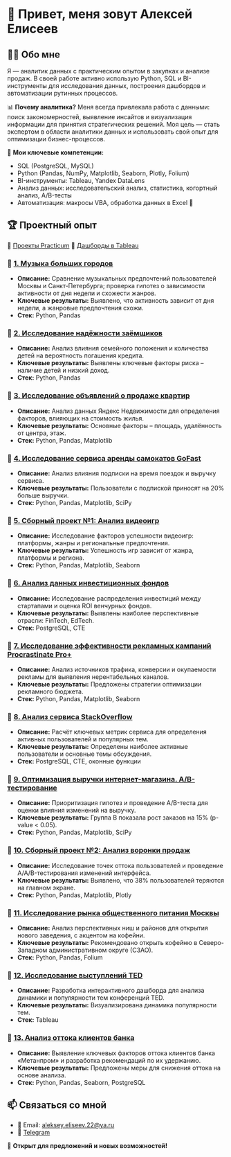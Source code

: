 # 👋 Привет, меня зовут Алексей Елисеев

## 🧑‍💻 Обо мне
Я — аналитик данных с практическим опытом в закупках и анализе продаж. В своей работе активно использую Python, SQL и BI-инструменты для исследования данных, построения дашбордов и автоматизации рутинных процессов.

📊 **Почему аналитика?**
Меня всегда привлекала работа с данными: поиск закономерностей, выявление инсайтов и визуализация информации для принятия стратегических решений. Моя цель — стать экспертом в области аналитики данных и использовать свой опыт для оптимизации бизнес-процессов.

🎯 **Мои ключевые компетенции:**
- SQL (PostgreSQL, MySQL)
- Python (Pandas, NumPy, Matplotlib, Seaborn, Plotly, Folium)
- BI-инструменты: Tableau, Yandex DataLens
- Анализ данных: исследовательский анализ, статистика, когортный анализ, A/B-тесты
- Автоматизация: макросы VBA, обработка данных в Excel 📌

## 🏆 Проектный опыт
🔗 [Проекты Practicum](https://github.com/aleksey-eliseev/Practicum_Projects)
🔗 [Дашборды в Tableau](https://public.tableau.com/app/profile/aleksey.eliseev/vizzes)

### 📌 [1. Музыка больших городов](#)
- **Описание:** Сравнение музыкальных предпочтений пользователей Москвы и Санкт-Петербурга; проверка гипотез о зависимости активности от дня недели и схожести жанров.
- **Ключевые результаты:** Выявлено, что активность зависит от дня недели, а жанровые предпочтения схожи.
- **Стек:** Python, Pandas

### 📌 [2. Исследование надёжности заёмщиков](https://github.com/aleksey-eliseev/Practicum_Projects/tree/main/02_Project_Borrowers_Reliability)
- **Описание:** Анализ влияния семейного положения и количества детей на вероятность погашения кредита.
- **Ключевые результаты:** Выявлены ключевые факторы риска – наличие детей и низкий доход.
- **Стек:** Python, Pandas

### 📌 [3. Исследование объявлений о продаже квартир](https://github.com/aleksey-eliseev/Practicum_Projects/tree/main/03_Project_Real_Estate_Ads_Analysis)
- **Описание:** Анализ данных Яндекс Недвижимости для определения факторов, влияющих на стоимость жилья.
- **Ключевые результаты:** Основные факторы – площадь, удалённость от центра, этаж.
- **Стек:** Python, Pandas, Matplotlib

### 📌 [4. Исследование сервиса аренды самокатов GoFast](https://github.com/aleksey-eliseev/Practicum_Projects/tree/main/04_Project_Scooter_Rental_GoFast)
- **Описание:** Анализ влияния подписки на время поездок и выручку сервиса.
- **Ключевые результаты:** Пользователи с подпиской приносят на 20% больше выручки.
- **Стек:** Python, Pandas, Matplotlib, SciPy

### 📌 [5. Сборный проект №1: Анализ видеоигр](https://github.com/aleksey-eliseev/Practicum_Projects/tree/main/05_Compilation_Project_1)
- **Описание:** Исследование факторов успешности видеоигр: платформы, жанры и региональные предпочтения.
- **Ключевые результаты:** Успешность игр зависит от жанра, платформы и региона.
- **Стек:** Python, Pandas, Matplotlib, Seaborn

### 📌 [6. Анализ данных инвестиционных фондов](https://github.com/aleksey-eliseev/Practicum_Projects/tree/main/06_Project_Investment_Funds_Analysis)
- **Описание:** Исследование распределения инвестиций между стартапами и оценка ROI венчурных фондов.
- **Ключевые результаты:** Выявлены наиболее перспективные отрасли: FinTech, EdTech.
- **Стек:** PostgreSQL, CTE

### 📌 [7. Исследование эффективности рекламных кампаний Procrastinate Pro+](https://github.com/aleksey-eliseev/Practicum_Projects/tree/main/07_Project_Ad_Campaign_Effectiveness_Procrastinate_Pro%2B)
- **Описание:** Анализ источников трафика, конверсии и окупаемости рекламы для выявления нерентабельных каналов.
- **Ключевые результаты:** Предложены стратегии оптимизации рекламного бюджета.
- **Стек:** Python, Pandas, Matplotlib, Seaborn

### 📌 [8. Анализ сервиса StackOverflow](https://github.com/aleksey-eliseev/Practicum_Projects/tree/main/08_Project_Stackoverflow_Service_Analysis)
- **Описание:** Расчёт ключевых метрик сервиса для определения активных пользователей и популярных тем.
- **Ключевые результаты:** Определены наиболее активные пользователи и основные темы обсуждения.
- **Стек:** PostgreSQL, CTE, оконные функции

### 📌 [9. Оптимизация выручки интернет-магазина. A/B-тестирование](https://github.com/aleksey-eliseev/Practicum_Projects/tree/main/09_Project_Ecommerce_Revenue_Optimization_AB_Testing)
- **Описание:** Приоритизация гипотез и проведение A/B-теста для оценки влияния изменений на выручку.
- **Ключевые результаты:** Группа B показала рост заказов на 15% (p-value < 0.05).
- **Стек:** Python, Pandas, Matplotlib, SciPy

### 📌 [10. Сборный проект №2: Анализ воронки продаж](https://github.com/aleksey-eliseev/Practicum_Projects/tree/main/10_Compilation_Project_2)
- **Описание:** Исследование точек оттока пользователей и проведение A/A/B-тестирования изменений интерфейса.
- **Ключевые результаты:** Выявлено, что 38% пользователей теряются на главном экране.
- **Стек:** Python, Pandas, Matplotlib, Plotly

### 📌 [11. Исследование рынка общественного питания Москвы](https://github.com/aleksey-eliseev/Practicum_Projects/tree/main/11_Project_Moscow_Food_Market_Analysis)
- **Описание:** Анализ перспективных ниш и районов для открытия нового заведения, с акцентом на кофейни.
- **Ключевые результаты:** Рекомендовано открыть кофейню в Северо-Западном административном округе (СЗАО).
- **Стек:** Python, Pandas, Folium

### 📌 [12. Исследование выступлений TED](https://github.com/aleksey-eliseev/Practicum_Projects/tree/main/12_Project_TED_Talks_Analysis)
- **Описание:** Разработка интерактивного дашборда для анализа динамики и популярности тем конференций TED.
- **Ключевые результаты:** Визуализирована динамика популярности тем.
- **Стек:** Tableau

### 📌 [13. Анализ оттока клиентов банка](https://github.com/aleksey-eliseev/Practicum_Projects/tree/main/13_Project_Bank_Customer_Churn_Analysis)
- **Описание:** Выявление ключевых факторов оттока клиентов банка «Метанпром» и разработка рекомендаций по их удержанию.
- **Ключевые результаты:** Предложены меры для снижения оттока на основе анализа.
- **Стек:** Python, Pandas, Seaborn, PostgreSQL

## 📫 Связаться со мной
- 📧 Email: aleksey.eliseev.22@ya.ru
- 📡 [Telegram](https://t.me/a_eliseev_22)

🚀 **Открыт для предложений и новых возможностей!**
